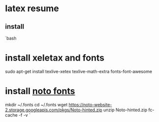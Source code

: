 # latex resume
## install
`bash
# install xeletax and fonts
sudo apt-get install texlive-xetex texlive-math-extra fonts-font-awesome

# install [noto fonts](https://www.google.com/get/noto/help/install/)
mkdir ~/.fonts
cd ~/.fonts
wget https://noto-website-2.storage.googleapis.com/pkgs/Noto-hinted.zip
unzip Noto-hinted.zip
fc-cache -f -v
`
